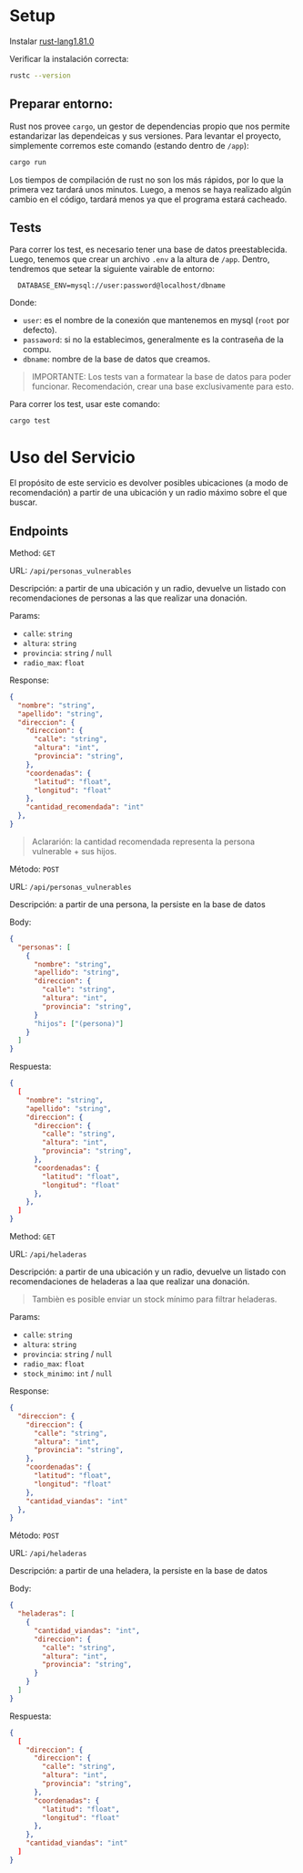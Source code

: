 # Setup

Instalar [rust-lang1.81.0](https://www.rust-lang.org/es/tools/install)

Verificar la instalación correcta:

```sh
rustc --version
```

## Preparar entorno: 

Rust nos provee `cargo`, un gestor de dependencias propio que nos permite estandarizar las dependeicas y sus versiones. 
Para levantar el proyecto, simplemente corremos este comando (estando dentro de `/app`):

```sh
cargo run
```

Los tiempos de compilación de rust no son los más rápidos, por lo que la primera vez tardará unos minutos. Luego, a menos
se haya realizado algún cambio en el código, tardará menos ya que el programa estará cacheado.

## Tests

Para correr los test, es necesario tener una base de datos preestablecida. Luego, tenemos que crear un archivo `.env` a la 
altura de `/app`. Dentro, tendremos que setear la siguiente vairable de entorno:

```env
  DATABASE_ENV=mysql://user:password@localhost/dbname
```

Donde:
  * `user`: es el nombre de la conexión que mantenemos en mysql (`root` por defecto).
  * `passaword`: si no la establecimos, generalmente es la contraseña de la compu.
  * `dbname`: nombre de la base de datos que creamos.

> IMPORTANTE: Los tests van a formatear la base de datos para poder funcionar. Recomendación, crear una base exclusivamente 
  para esto.


Para correr los test, usar este comando:

```sh
cargo test
```

# Uso del Servicio

El propósito de este servicio es devolver posibles ubicaciones (a modo de recomendación) a partir de una ubicación y un radio máximo 
sobre el que buscar. 

## Endpoints

Method: `GET`

URL: `/api/personas_vulnerables`

Descripción: a partir de una ubicación y un radio, devuelve un listado con recomendaciones de personas a las que realizar una donación.

Params: 
  * `calle`: `string`
  * `altura`: `string`
  * `provincia`: `string` / `null`
  * `radio_max`: `float`

Response: 
  ```json
  {
    "nombre": "string",
    "apellido": "string",
    "direccion": {
      "direccion": {
        "calle": "string",
        "altura": "int",
        "provincia": "string",
      },
      "coordenadas": {
        "latitud": "float",
        "longitud": "float"
      },
      "cantidad_recomendada": "int"
    },
  }
  ```

> Aclararión: la cantidad recomendada representa la persona vulnerable + sus hijos.

Método: `POST`

URL: `/api/personas_vulnerables`

Descripción: a partir de una persona, la persiste en la base de datos

Body: 
  ```json
  {
    "personas": [
      {
        "nombre": "string",
        "apellido": "string",
        "direccion": {
          "calle": "string",
          "altura": "int",
          "provincia": "string",
        }
        "hijos": ["(persona)"]
      }
    ]
  }
  ````

Respuesta: 
  ```json
  {
    [
      "nombre": "string",
      "apellido": "string",
      "direccion": {
        "direccion": {
          "calle": "string",
          "altura": "int",
          "provincia": "string",
        },
        "coordenadas": {
          "latitud": "float",
          "longitud": "float"
        },
      },
    ]
  }
  ```

Method: `GET`

URL: `/api/heladeras`

Descripción: a partir de una ubicación y un radio, devuelve un listado con recomendaciones de heladeras a laa que realizar una donación.

> Tambièn es posible enviar un stock mínimo para filtrar heladeras.

Params:
  * `calle`: `string`
  * `altura`: `string`
  * `provincia`: `string` / `null`
  * `radio_max`: `float`
  * `stock_minimo`: `int` / `null`

Response: 
  ```json
  {
    "direccion": {
      "direccion": {
        "calle": "string",
        "altura": "int",
        "provincia": "string",
      },
      "coordenadas": {
        "latitud": "float",
        "longitud": "float"
      },
      "cantidad_viandas": "int"
    },
  }
  ```

Método: `POST`

URL: `/api/heladeras`

Descripción: a partir de una heladera, la persiste en la base de datos

Body: 
  ```json
  {
    "heladeras": [
      {
        "cantidad_viandas": "int",
        "direccion": {
          "calle": "string",
          "altura": "int",
          "provincia": "string",
        }
      }
    ]
  }
  ````

Respuesta: 
  ```json
  {
    [
      "direccion": {
        "direccion": {
          "calle": "string",
          "altura": "int",
          "provincia": "string",
        },
        "coordenadas": {
          "latitud": "float",
          "longitud": "float"
        },
      },
      "cantidad_viandas": "int"
    ]
  }
  ```
